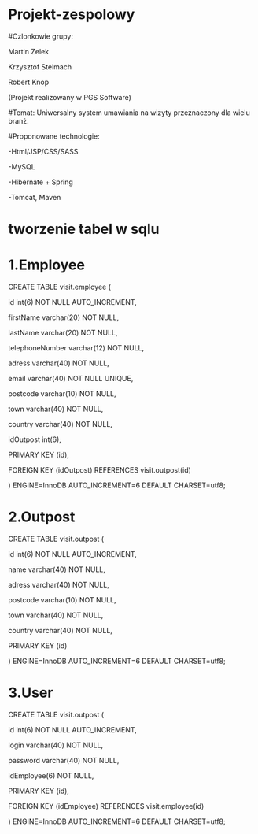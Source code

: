 # Projekt-zespolowy

#Czlonkowie grupy:

Martin Zelek

Krzysztof Stelmach

Robert Knop

(Projekt realizowany w PGS Software)


#Temat:
Uniwersalny system umawiania na wizyty przeznaczony dla wielu branż.

#Proponowane technologie:

-Html/JSP/CSS/SASS

-MySQL

-Hibernate + Spring

-Tomcat, Maven


# tworzenie tabel w sqlu


# 1.Employee

CREATE TABLE visit.employee (

id int(6) NOT NULL AUTO_INCREMENT,

firstName varchar(20) NOT NULL,

lastName varchar(20) NOT NULL,

telephoneNumber varchar(12) NOT NULL,

adress varchar(40) NOT NULL,

email varchar(40) NOT NULL UNIQUE,

postcode varchar(10) NOT NULL,

town varchar(40) NOT NULL,

country varchar(40) NOT NULL,

idOutpost int(6),

PRIMARY KEY (id),

FOREIGN KEY (idOutpost) REFERENCES visit.outpost(id)

) ENGINE=InnoDB AUTO_INCREMENT=6 DEFAULT CHARSET=utf8;

# 2.Outpost

CREATE TABLE visit.outpost (

id int(6) NOT NULL AUTO_INCREMENT,

name varchar(40) NOT NULL,

adress varchar(40) NOT NULL,

postcode varchar(10) NOT NULL,

town varchar(40) NOT NULL,

country varchar(40) NOT NULL,

PRIMARY KEY (id)

) ENGINE=InnoDB AUTO_INCREMENT=6 DEFAULT CHARSET=utf8;

# 3.User

CREATE TABLE visit.outpost (

id int(6) NOT NULL AUTO_INCREMENT,

login varchar(40) NOT NULL,

password varchar(40) NOT NULL,

idEmployee(6) NOT NULL,

PRIMARY KEY (id),

FOREIGN KEY (idEmployee) REFERENCES visit.employee(id)

) ENGINE=InnoDB AUTO_INCREMENT=6 DEFAULT CHARSET=utf8;
